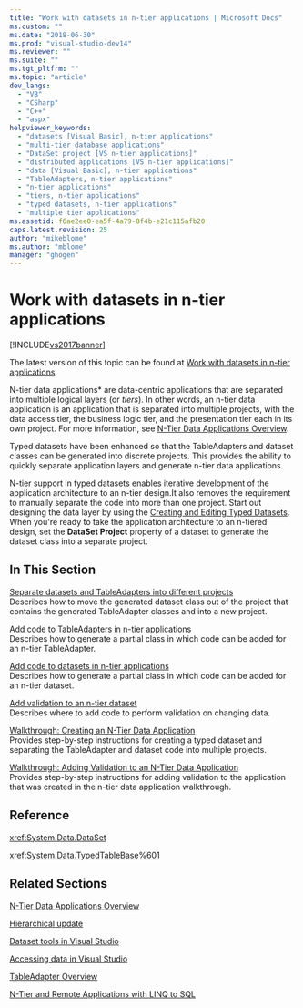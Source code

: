 ```yaml
---
title: "Work with datasets in n-tier applications | Microsoft Docs"
ms.custom: ""
ms.date: "2018-06-30"
ms.prod: "visual-studio-dev14"
ms.reviewer: ""
ms.suite: ""
ms.tgt_pltfrm: ""
ms.topic: "article"
dev_langs: 
  - "VB"
  - "CSharp"
  - "C++"
  - "aspx"
helpviewer_keywords: 
  - "datasets [Visual Basic], n-tier applications"
  - "multi-tier database applications"
  - "DataSet project [VS n-tier applications]"
  - "distributed applications [VS n-tier applications]"
  - "data [Visual Basic], n-tier applications"
  - "TableAdapters, n-tier applications"
  - "n-tier applications"
  - "tiers, n-tier applications"
  - "typed datasets, n-tier applications"
  - "multiple tier applications"
ms.assetid: f6ae2ee0-ea5f-4a79-8f4b-e21c115afb20
caps.latest.revision: 25
author: "mikeblome"
ms.author: "mblome"
manager: "ghogen"
---
```

# Work with datasets in n-tier applications
[!INCLUDE[vs2017banner](../includes/vs2017banner.md)]

The latest version of this topic can be found at [Work with datasets in n-tier applications](https://docs.microsoft.com/visualstudio/data-tools/work-with-datasets-in-n-tier-applications).  
  
  
N-tier data applications* are data-centric applications that are separated into multiple logical layers (or *tiers*). In other words, an n-tier data application is an application that is separated into multiple projects, with the data access tier, the business logic tier, and the presentation tier each in its own project. For more information, see [N-Tier Data Applications Overview](../data-tools/n-tier-data-applications-overview.md).  
  
 Typed datasets have been enhanced so that the TableAdapters and dataset classes can be generated into discrete projects. This provides the ability to quickly separate application layers and generate n-tier data applications.  
  
 N-tier support in typed datasets enables iterative development of the application architecture to an n-tier design.It also removes the requirement to manually separate the code into more than one project. Start out designing the data layer by using the [Creating and Editing Typed Datasets](../data-tools/creating-and-editing-typed-datasets.md). When you're ready to take the application architecture to an n-tiered design, set the **DataSet Project** property of a dataset to generate the dataset class into a separate project.  
  
## In This Section  
 [Separate datasets and TableAdapters into different projects](../data-tools/separate-datasets-and-tableadapters-into-different-projects.md)  
 Describes how to move the generated dataset class out of the project that contains the generated TableAdapter classes and into a new project.  
  
 [Add code to TableAdapters in n-tier applications](../data-tools/add-code-to-tableadapters-in-n-tier-applications.md)  
 Describes how to generate a partial class in which code can be added for an n-tier TableAdapter.  
  
 [Add code to datasets in n-tier applications](../data-tools/add-code-to-datasets-in-n-tier-applications.md)  
 Describes how to generate a partial class in which code can be added for an n-tier dataset.  
  
 [Add validation to an n-tier dataset](../data-tools/add-validation-to-an-n-tier-dataset.md)  
 Describes where to add code to perform validation on changing data.  
  
 [Walkthrough: Creating an N-Tier Data Application](../data-tools/walkthrough-creating-an-n-tier-data-application.md)  
 Provides step-by-step instructions for creating a typed dataset and separating the TableAdapter and dataset code into multiple projects.  
  
 [Walkthrough: Adding Validation to an N-Tier Data Application](../Topic/Walkthrough:%20Adding%20Validation%20to%20an%20N-Tier%20Data%20Application.md)  
 Provides step-by-step instructions for adding validation to the application that was created in the n-tier data application walkthrough.  
  
## Reference  
 <xref:System.Data.DataSet>  
  
 <xref:System.Data.TypedTableBase%601>  
  
## Related Sections  
 [N-Tier Data Applications Overview](../data-tools/n-tier-data-applications-overview.md)  
  
 [Hierarchical update](../data-tools/hierarchical-update.md)  
  
 [Dataset tools in Visual Studio](../data-tools/dataset-tools-in-visual-studio.md)  
  
 [Accessing data in Visual Studio](../data-tools/accessing-data-in-visual-studio.md)  
  
 [TableAdapter Overview](../data-tools/tableadapter-overview.md)  
  
 [N-Tier and Remote Applications with LINQ to SQL](../Topic/N-Tier%20and%20Remote%20Applications%20with%20LINQ%20to%20SQL.md)

